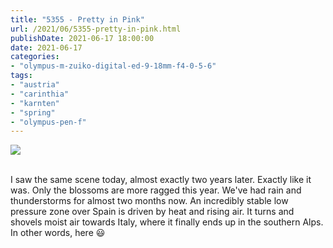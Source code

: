 ```yaml
---
title: "5355 - Pretty in Pink"
url: /2021/06/5355-pretty-in-pink.html
publishDate: 2021-06-17 18:00:00
date: 2021-06-17
categories:
- "olympus-m-zuiko-digital-ed-9-18mm-f4-0-5-6"
tags:
- "austria"
- "carinthia"
- "karnten"
- "spring"  
- "olympus-pen-f"
---
```

<div class="container">
<div class="center"><a target="_blank" href="https://d25zfm9zpd7gm5.cloudfront.net/1200x1200/2019/20190526_094023_lr.jpg"><img class="webfeedsFeaturedVisual" src="https://d25zfm9zpd7gm5.cloudfront.net/0600x0600/2019/20190526_094023_lr.jpg" /></a></div>
</div>
<br />

I saw the same scene today, almost exactly two years later.
Exactly like it was. Only the blossoms are more ragged this
year. We've had rain and thunderstorms for almost two months
now. An incredibly stable low pressure zone over Spain is
driven by heat and rising air. It turns and shovels moist
air towards Italy, where it finally ends up in the southern
Alps. In other words, here :smiley:
